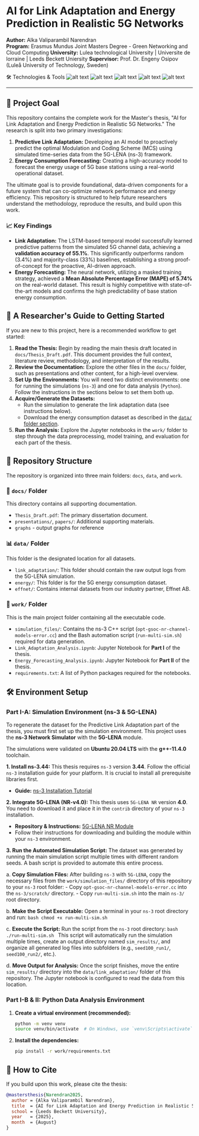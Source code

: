 # AI for Link Adaptation and Energy Prediction in Realistic 5G Networks

**Author:** Alka Valiparambil Narendran  
**Program:** Erasmus Mundus Joint Masters Degree - Green Networking and Cloud Computing
**University:** Lulea technological University | Universite de lorraine | Leeds Beckett Uniersity
**Supervisor:** Prof. Dr. Engeny Osipov (Luleå University of Technology, Sweden)

🛠️ Technologies & Tools
![alt text](https://img.shields.io/badge/Python-3776AB?style=for-the-badge&logo=python&logoColor=white)
![alt text](https://img.shields.io/badge/PyTorch-EE4C2C?style=for-the-badge&logo=pytorch&logoColor=white)
![alt text](https://img.shields.io/badge/Jupyter-F37626?style=for-the-badge&logo=jupyter&logoColor=white)
![alt text](https://img.shields.io/badge/ns--3-007ACC?style=for-the-badge)
![alt text](https://img.shields.io/badge/5G--LENA-8A2BE2?style=for-the-badge)

---

## 🎯 Project Goal

This repository contains the complete work for the Master's thesis, "AI for Link Adaptation and Energy Prediction in Realistic 5G Networks." The research is split into two primary investigations:

1.  **Predictive Link Adaptation:** Developing an AI model to proactively predict the optimal Modulation and Coding Scheme (MCS) using simulated time-series data from the 5G-LENA (ns-3) framework.
2.  **Energy Consumption Forecasting:** Creating a high-accuracy model to forecast the energy usage of 5G base stations using a real-world operational dataset.

The ultimate goal is to provide foundational, data-driven components for a future system that can co-optimize network performance and energy efficiency. This repository is structured to help future researchers understand the methodology, reproduce the results, and build upon this work.

### **📈 Key Findings**
*   **Link Adaptation:** The LSTM-based temporal model successfully learned predictive patterns from the simulated 5G channel data, achieving a **validation accuracy of 55.1%**. This significantly outperforms random (3.4%) and majority-class (33%) baselines, establishing a strong proof-of-concept for the proactive, AI-driven approach.
*   **Energy Forecasting:** The neural network, utilizing a masked training strategy, achieved a **Mean Absolute Percentage Error (MAPE) of 5.74%** on the real-world dataset. This result is highly competitive with state-of-the-art models and confirms the high predictability of base station energy consumption.

## 🚀 A Researcher's Guide to Getting Started

If you are new to this project, here is a recommended workflow to get started:

1.  **Read the Thesis:** Begin by reading the main thesis draft located in `docs/Thesis_Draft.pdf`. This document provides the full context, literature review, methodology, and interpretation of the results.
2.  **Review the Documentation:** Explore the other files in the `docs/` folder, such as presentations and other content, for a high-level overview.
3.  **Set Up the Environments:** You will need two distinct environments: one for running the simulations (`ns-3`) and one for data analysis (`Python`). Follow the instructions in the sections below to set them both up.
4.  **Acquire/Generate the Datasets:**
    - Run the simulation to generate the link adaptation data (see instructions below).
    - Download the energy consumption dataset as described in the [`data/` folder section](#-data-folder).
5.  **Run the Analysis:** Explore the Jupyter notebooks in the `work/` folder to step through the data preprocessing, model training, and evaluation for each part of the thesis.

## 📂 Repository Structure

The repository is organized into three main folders: `docs`, `data`, and `work`.

### 📄 `docs/` Folder

This directory contains all supporting documentation.

- `Thesis_Draft.pdf`: The primary dissertation document.
- `presentations/`, `papers/`: Additional supporting materials.
- `graphs` - output graphs for reference

### 📊 `data/` Folder

This folder is the designated location for all datasets.

- `link_adaptation/`: This folder should contain the raw output logs from the 5G-LENA simulation.
- `energy/`: This folder is for the 5G energy consumption dataset.
- `effnet/`: Contains internal datasets from our industry partner, Effnet AB.

### 🔬 `work/` Folder

This is the main project folder containing all the executable code.

- `simulation_files/`: Contains the ns-3 C++ script (`opt-gsoc-nr-channel-models-error.cc`) and the Bash automation script (`run-multi-sim.sh`) required for data generation.
- `Link_Adaptation_Analysis.ipynb`: Jupyter Notebook for **Part I** of the thesis.
- `Energy_Forecasting_Analysis.ipynb`: Jupyter Notebook for **Part II** of the thesis.
- `requirements.txt`: A list of Python packages required for the notebooks.

## 🛠️ Environment Setup

### Part I-A: Simulation Environment (ns-3 & 5G-LENA)

To regenerate the dataset for the Predictive Link Adaptation part of the thesis, you must first set up the simulation environment. This project uses the **ns-3 Network Simulator** with the **5G-LENA** module.

The simulations were validated on **Ubuntu 20.04 LTS** with the **g++-11.4.0** toolchain.

**1. Install ns-3.44:**
This thesis requires `ns-3` version **3.44**. Follow the official `ns-3` installation guide for your platform. It is crucial to install all prerequisite libraries first.

- **Guide:** [ns-3 Installation Tutorial](https://www.nsnam.org/docs/tutorial/html/getting-started.html)

**2. Integrate 5G-LENA (NR-v4.0):**
This thesis uses `5G-LENA NR` version **4.0**. You need to download it and place it in the `contrib` directory of your `ns-3` installation.

- **Repository & Instructions:** [5G-LENA NR Module](https://github.com/5G-LENA/5G-LENA_fl-nr)
- Follow their instructions for downloading and building the module within your `ns-3` environment.

**3. Run the Automated Simulation Script:**
The dataset was generated by running the main simulation script multiple times with different random seeds. A bash script is provided to automate this entire process.

a. **Copy Simulation Files:** After building `ns-3` with `5G-LENA`, copy the necessary files from the `work/simulation_files/` directory of this repository to your `ns-3` root folder: - Copy `opt-gsoc-nr-channel-models-error.cc` into the `ns-3/scratch/` directory. - Copy `run-multi-sim.sh` into the main `ns-3/` root directory.

b. **Make the Script Executable:** Open a terminal in your `ns-3` root directory and run:
`bash
      chmod +x run-multi-sim.sh
      `

c. **Execute the Script:** Run the script from the `ns-3` root directory:
`bash
      ./run-multi-sim.sh
      `
This script will automatically run the simulation multiple times, create an output directory named `sim_results/`, and organize all generated log files into subfolders (e.g., `seed100_run1/`, `seed100_run2/`, etc.).

d. **Move Output for Analysis:** Once the script finishes, move the entire `sim_results/` directory into the `data/link_adaptation/` folder of this repository. The Jupyter notebook is configured to read the data from this location.

### Part I-B & II: Python Data Analysis Environment

1.  **Create a virtual environment (recommended):**
    ```bash
    python -m venv venv
    source venv/bin/activate  # On Windows, use `venv\Scripts\activate`
    ```
2.  **Install the dependencies:**
    ```bash
    pip install -r work/requirements.txt
    ```

## 📜 How to Cite

If you build upon this work, please cite the thesis:

```bibtex
@mastersthesis{Narendran2025,
  author = {Alka Valiparambil Narendran},
  title  = {AI for Link Adaptation and Energy Prediction in Realistic 5G Networks},
  school = {Leeds Beckett University},
  year   = {2025},
  month  = {August}
}
```
